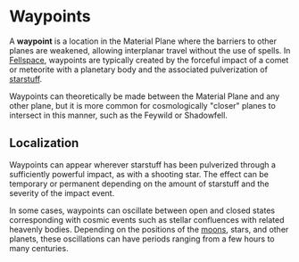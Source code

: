 # Waypoints

A **waypoint** is a location in the Material Plane where the barriers to other planes are weakened, allowing interplanar travel without the use of spells. In [Fellspace](../mote/fellspace.md), waypoints are typically created by the forceful impact of a comet or meteorite with a planetary body and the associated pulverization of [starstuff](../treasures/starstuff.md).

Waypoints can theoretically be made between the Material Plane and any other plane, but it is more common for cosmologically "closer" planes to intersect in this manner, such as the Feywild or Shadowfell.

## Localization

Waypoints can appear wherever starstuff has been pulverized through a sufficiently powerful impact, as with a shooting star. The effect can be temporary or permanent depending on the amount of starstuff and the severity of the impact event.

In some cases, waypoints can oscillate between open and closed states corresponding with cosmic events such as stellar confluences with related heavenly bodies. Depending on the positions of the [moons](../mote/moons/moons-of-mote.md), stars, and other planets, these oscillations can have periods ranging from a few hours to many centuries.
